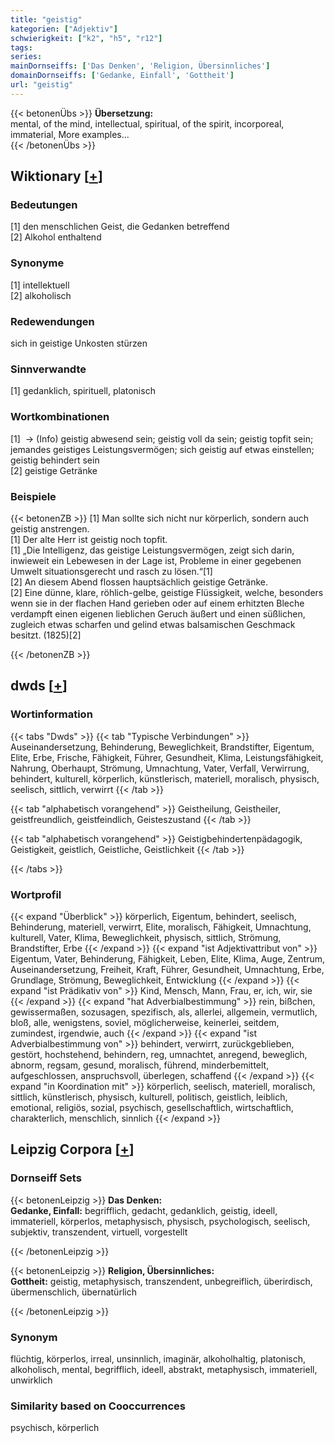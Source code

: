 ```yaml
---
title: "geistig"
kategorien: ["Adjektiv"]
schwierigkeit: ["k2", "h5", "r12"]
tags:
series:
mainDornseiffs: ['Das Denken', 'Religion, Übersinnliches']
domainDornseiffs: ['Gedanke, Einfall', 'Gottheit']
url: "geistig"
---
```


{{< betonenÜbs >}}
**Übersetzung:**  
mental, of the mind, intellectual, spiritual, of the spirit, incorporeal, immaterial, More examples...  
{{< /betonenÜbs >}}

## Wiktionary [[+](https://de.wiktionary.org/wiki/geistig)]

### Bedeutungen
[1] den menschlichen Geist, die Gedanken betreffend  
[2] Alkohol enthaltend  

### Synonyme
[1] intellektuell  
[2] alkoholisch  

### Redewendungen
sich in geistige Unkosten stürzen  

### Sinnverwandte
[1] gedanklich, spirituell, platonisch  

### Wortkombinationen
[1]  -> (Info) geistig abwesend sein; geistig voll da sein; geistig topfit sein; jemandes geistiges Leistungsvermögen; sich geistig auf etwas einstellen; geistig behindert sein  
[2] geistige Getränke  

### Beispiele
{{< betonenZB >}}
[1] Man sollte sich nicht nur körperlich, sondern auch geistig anstrengen.  
[1] Der alte Herr ist geistig noch topfit.  
[1] „Die Intelligenz, das geistige Leistungsvermögen, zeigt sich darin, inwieweit ein Lebewesen in der Lage ist, Probleme in einer gegebenen Umwelt situationsgerecht und rasch zu lösen.“[1]  
[2] An diesem Abend flossen hauptsächlich geistige Getränke.  
[2] Eine dünne, klare, röhlich-gelbe, geistige Flüssigkeit, welche, besonders wenn sie in der flachen Hand gerieben oder auf einem erhitzten Bleche verdampft einen eigenen lieblichen Geruch äußert und einen süßlichen, zugleich etwas scharfen und gelind etwas balsamischen Geschmack besitzt. (1825)[2]  

{{< /betonenZB >}}


## dwds [[+](https://www.dwds.de/wb/geistig)]

### Wortinformation
{{< tabs "Dwds" >}}
{{< tab "Typische Verbindungen" >}}
Auseinandersetzung, Behinderung, Beweglichkeit, Brandstifter, Eigentum, Elite, Erbe, Frische, Fähigkeit, Führer, Gesundheit, Klima, Leistungsfähigkeit, Nahrung, Oberhaupt, Strömung, Umnachtung, Vater, Verfall, Verwirrung, behindert, kulturell, körperlich, künstlerisch, materiell, moralisch, physisch, seelisch, sittlich, verwirrt
{{< /tab >}}

{{< tab "alphabetisch vorangehend" >}}
Geistheilung, Geistheiler, geistfreundlich, geistfeindlich, Geisteszustand
{{< /tab >}}

{{< tab "alphabetisch vorangehend" >}}
Geistigbehindertenpädagogik, Geistigkeit, geistlich, Geistliche, Geistlichkeit
{{< /tab >}}

{{< /tabs >}}

### Wortprofil
{{< expand "Überblick" >}} körperlich, Eigentum, behindert, seelisch, Behinderung, materiell, verwirrt, Elite, moralisch, Fähigkeit, Umnachtung, kulturell, Vater, Klima, Beweglichkeit, physisch, sittlich, Strömung, Brandstifter, Erbe {{< /expand >}}
{{< expand "ist Adjektivattribut von" >}} Eigentum, Vater, Behinderung, Fähigkeit, Leben, Elite, Klima, Auge, Zentrum, Auseinandersetzung, Freiheit, Kraft, Führer, Gesundheit, Umnachtung, Erbe, Grundlage, Strömung, Beweglichkeit, Entwicklung {{< /expand >}}
{{< expand "ist Prädikativ von" >}} Kind, Mensch, Mann, Frau, er, ich, wir, sie {{< /expand >}}
{{< expand "hat Adverbialbestimmung" >}} rein, bißchen, gewissermaßen, sozusagen, spezifisch, als, allerlei, allgemein, vermutlich, bloß, alle, wenigstens, soviel, möglicherweise, keinerlei, seitdem, zumindest, irgendwie, auch {{< /expand >}}
{{< expand "ist Adverbialbestimmung von" >}} behindert, verwirrt, zurückgeblieben, gestört, hochstehend, behindern, reg, umnachtet, anregend, beweglich, abnorm, regsam, gesund, moralisch, führend, minderbemittelt, aufgeschlossen, anspruchsvoll, überlegen, schaffend {{< /expand >}}
{{< expand "in Koordination mit" >}} körperlich, seelisch, materiell, moralisch, sittlich, künstlerisch, physisch, kulturell, politisch, geistlich, leiblich, emotional, religiös, sozial, psychisch, gesellschaftlich, wirtschaftlich, charakterlich, menschlich, sinnlich {{< /expand >}}

## Leipzig Corpora [[+](https://corpora.uni-leipzig.de/en/res?word=geistig&corpusId=deu_newscrawl-public_2018)]

### Dornseiff Sets
{{< betonenLeipzig >}}
**Das Denken:**  
**Gedanke, Einfall:** begrifflich, gedacht, gedanklich, geistig, ideell, immateriell, körperlos, metaphysisch, physisch, psychologisch, seelisch, subjektiv, transzendent, virtuell, vorgestellt  

{{< /betonenLeipzig >}}


{{< betonenLeipzig >}}
**Religion, Übersinnliches:**  
**Gottheit:** geistig, metaphysisch, transzendent, unbegreiflich, überirdisch, übermenschlich, übernatürlich  

{{< /betonenLeipzig >}}

### Synonym
flüchtig, körperlos, irreal, unsinnlich, imaginär, alkoholhaltig, platonisch, alkoholisch, mental, begrifflich, ideell, abstrakt, metaphysisch, immateriell, unwirklich


### Similarity based on Cooccurrences
psychisch, körperlich

